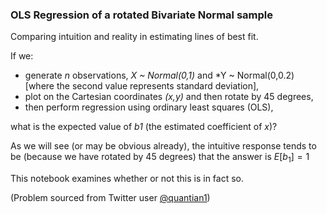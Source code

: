 ### OLS Regression of a rotated Bivariate Normal sample
Comparing intuition and reality in estimating lines of best fit.

If we:
- generate *n* observations, *X ~ Normal(0,1)* and *Y ~ Normal(0,0.2) [where the second value represents standard deviation], 
- plot on the Cartesian coordinates *(x,y)* and then rotate by 45 degrees, 
- then perform regression using ordinary least squares (OLS),  

what is the expected value of *b1* (the estimated coefficient of *x*)?

As we will see (or may be obvious already), the intuitive response tends to be (because we have rotated by 45 degrees) that the answer is $E[b_1]=1$

This notebook examines whether or not this is in fact so.

(Problem sourced from Twitter user [@quantian1])

[@quantian1]: https://twitter.com/quantian1/status/1673358773178585091?s=20
